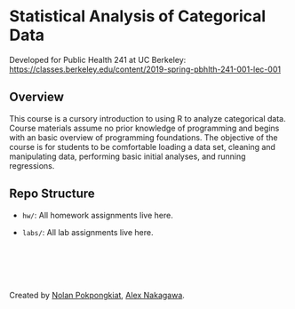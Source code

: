 # Statistical Analysis of Categorical Data
Developed for Public Health 241 at UC Berkeley:
https://classes.berkeley.edu/content/2019-spring-pbhlth-241-001-lec-001

## Overview

This course is a cursory introduction to using R to analyze categorical data. Course materials assume
no prior knowledge of programming and begins with an basic overview of programming foundations. The objective of the course is for students to be comfortable loading a data set, cleaning and manipulating data, performing basic initial analyses, and running regressions.


## Repo Structure

  - `hw/`: All homework assignments live here.

  - `labs/`: All lab assignments live here.

<br>
<br>
<br>
<br>

Created by [Nolan Pokpongkiat](https://github.com/nolanpokpongkiat), [Alex Nakagawa](https://github.com/alexnakagawa).
